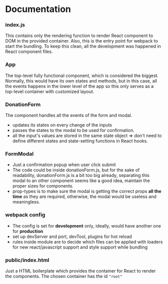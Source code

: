# Documentation

### index.js
This contains only the rendering function to render React component to DOM in the provided container. Also, this is the entry point for webpack to start the bundling. To keep this clean, all the development was happened in React component files.

### App
The top-level fully functional component, which is considered the biggest. Normally, this would have its own states and methods, but in this case, all the events happens in the lower level of the app so this only serves as a top-level container with customized layout.

### DonationForm
The component handles all the events of the form and modal. 
- updates its states on every change of the inputs
- passes the states to the modal to be used for confirmation.
- all the input's values are stored in the same state object => don't need to define different states and state-setting functions in React hooks.

### FormModal
- Just a confirmation popup when user click submit 
- The code could be inside donationForm.js, but for the sake of readability, donationForm.js is a bit too big already, separating this modal to an other component seems like a good idea, maintain the proper sizes for components.
- prop-types is to make sure the modal is getting the correct props **all the time** as they are required, otherwise, the modal would be useless and meaningless.

### webpack config
- The config is set for **development** only, ideally, would have another one for **production**
- set up devServer and port, devTool, plugins for hot reload
- rules inside module are to decide which files can be applied with loaders for new react/javascript support and style support while bundling

### public/index.html
Just a HTML boilerplate which provides the container for React to render the components. The chosen container has the id `"root"` 
